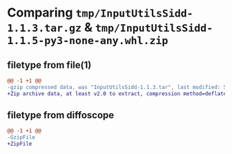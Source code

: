 # Comparing `tmp/InputUtilsSidd-1.1.3.tar.gz` & `tmp/InputUtilsSidd-1.1.5-py3-none-any.whl.zip`

## filetype from file(1)

```diff
@@ -1 +1 @@
-gzip compressed data, was "InputUtilsSidd-1.1.3.tar", last modified: Sun Aug  6 18:52:17 2023, max compression
+Zip archive data, at least v2.0 to extract, compression method=deflate
```

## filetype from diffoscope

```diff
@@ -1 +1 @@
-GzipFile
+ZipFile
```

